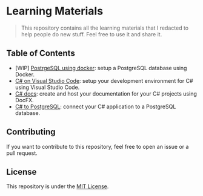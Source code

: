 # Learning Materials

> This repository contains all the learning materials that I redacted to help people do new stuff. Feel free to use it and share it.

## Table of Contents

- [WIP] [PostrgeSQL using docker](docs/postgresql-docker.md): setup a PostgreSQL database using Docker.
- [C# on Visual Studio Code](docs/csharp-on-vscode.md): setup your development environment for C# using Visual Studio Code.
- [C# docs](docs/csharp-docs.md): create and host your documentation for your C# projects using DocFX.
- [C# to PostgreSQL](docs/csharp-to-postgres.md): connect your C# application to a PostgreSQL database.

## Contributing

If you want to contribute to this repository, feel free to open an issue or a pull request.

## License

This repository is under the [MIT License](LICENSE).
